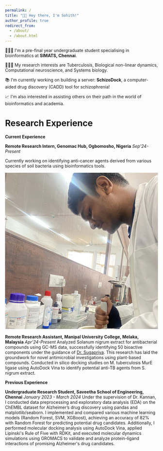 ```yaml
---
permalink: /
title: "👋🏼 Hey there, I'm Sohith!"
author_profile: true
redirect_from: 
  - /about/
  - /about.html
---
```


🧑🏽‍💻 I'm a pre-final year undergraduate student specialising in bioinformatics at **SIMATS, Chennai**.

🧑🏽‍🔬 My research interests are Tuberculosis, Biological non-linear dynamics, Computational neuroscience, and Systems biology.

📚 I'm currently working on building a server: **SchizoDock**, a computer-aided drug discovery (CADD) tool for schizophrenia!

📈 I'm also interested in assisting others on their path in the world of bioinformatics and academia.

Research Experience
====
**Current Experience**

**Remote Research Intern, Genomac Hub, Ogbomosho, Nigeria**                                                                                      *Sep'24-Present*

Currently working on identifying anti-cancer agents derived from various species of soil bacteria using bioinformatics tools.

![Research](/images/lab_3.png)

**Remote Research Assistant, Manipal University College, Melaka, Malaysia**                                                                       *Apr'24-Present*
Analyzed Solanum nigrum extract for antibacterial compounds using GC-MS data, successfully identifying 50 bioactive components under the guidance of [Dr. Sugapriya](https://scholar.google.co.in/citations?hl=en&user=dieHes4AAAAJ). This research has laid the groundwork for novel antimicrobial investigations using plant-based compounds.
Conducted in silico docking studies on M. tuberculosis MurE ligase using AutoDock Vina to identify potential anti-TB agents from S. nigrum extract.

**Previous Experience**

**Undergraduate Research Student, Saveetha School of Engineering, Chennai**                                                                       *January 2023 - March 2024*
Under the supervision of Dr. Kannan, I conducted data preprocessing and exploratory data analysis (EDA) on the ChEMBL dataset for Alzheimer’s drug discovery using pandas and matplotlib/seaborn. I implemented and compared various machine learning models (Random Forest, SVM, XGBoost), achieving an accuracy of 82% with Random Forest for predicting potential drug candidates. Additionally, I performed molecular docking analysis using AutoDock Vina, applied Lipinski's Rule of Five with RDKit, and executed molecular dynamics simulations using GROMACS to validate and analyze protein-ligand interactions of promising Alzheimer's drug candidates.




